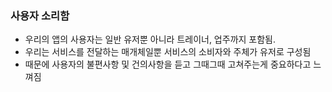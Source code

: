 ### 사용자 소리함
- 우리의 앱의 사용자는 일반 유저뿐 아니라 트레이너, 업주까지 포함됨.
- 우리는 서비스를 전달하는 매개체일뿐 서비스의 소비자와 주체가 유저로 구성됨
- 때문에 사용자의 불편사항 및 건의사항을 듣고 그때그때 고쳐주는게 중요하다고 느껴짐